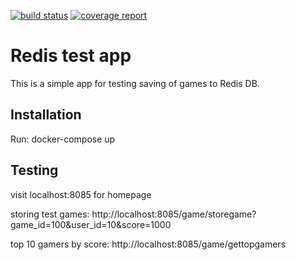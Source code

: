 [![build status](https://gitlab.wunderman3.vshosting.cz/fischer/mailing-machine/badges/dev/build.svg)](https://gitlab.wunderman3.vshosting.cz/fischer/mailing-machine/commits/dev) [![coverage report](https://gitlab.wunderman3.vshosting.cz/fischer/mailing-machine/badges/dev/coverage.svg)](https://gitlab.wunderman3.vshosting.cz/fischer/mailing-machine/commits/dev)

Redis test app
=============

This is a simple app for testing saving of games to Redis DB.

Installation
------------
Run:
docker-compose up

Testing
----------------
visit localhost:8085 for homepage

storing test games:
http://localhost:8085/game/storegame?game_id=100&user_id=10&score=1000

top 10 gamers by score:
http://localhost:8085/game/gettopgamers

